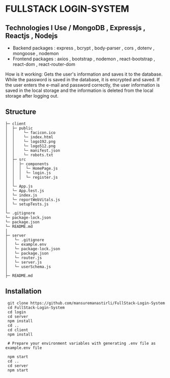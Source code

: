 # FULLSTACK LOGIN-SYSTEM



## Technologies I Use / MongoDB , Expressjs , Reactjs , Nodejs


* Backend packages :  express , bcrypt , body-parser , cors  , dotenv , mongoose , nodemon 
* Frontend packages : axios , bootstrap , nodemon , react-bootstrap , react-dom , react-router-dom 

How is it working: Gets the user's information and saves it to the database. While the password is saved in the database, it is encrypted and saved.
If the user enters the e-mail and password correctly, the user information is saved in the local storage and the information is deleted from the local storage after logging out.

## Structure

```
├─ client
│  ├─ public
│  │    └─ facicon.ico
│  │    └─ index.html
│  │    └─ logo192.png
│  │    └─ logo512.png
│  │    └─ manifest.json
│  │    └─ robots.txt
│  ├─ src
│  │  ├─ components
│  │  │  └─ HomePage.js
│  │  │  └─ login.js
│  │  │  └─ register.js     
│  │        
│  └─ App.js    
│  └─ App.test.js
│  └─ index.js
│  └─ reportWebVitals.js
│  └─ setupTests.js
│
└─ .gitignore
└─ package-lock.json
└─ package.json
└─ README.md
│  
├─ server
│   └─ .gitignore
│   └─ example.env
│   └─ package-lock.json
│   └─ package.json
│   └─ router.js
│   └─ server.js
│   └─ userSchema.js
│
├─ README.md
```

## Installation

```
 git clone https://github.com/mansuremanastirli/FullStack-Login-System
 cd FullStack-Login-System
 cd login 
 cd server 
 npm install 
 cd .. 
 cd client
 npm install 

 # Prepare your environment variables with generating .env file as example.env file

 npm start 
 cd ..
 cd server
 npm start
```